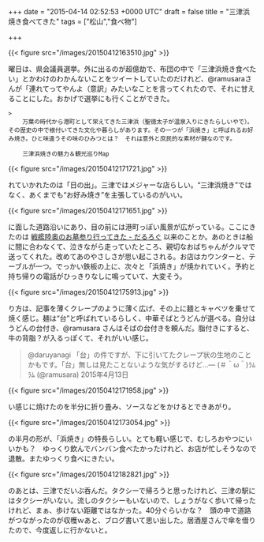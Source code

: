 
+++
date = "2015-04-14 02:52:53 +0000 UTC"
draft = false
title = "三津浜焼き食べてきた"
tags = ["松山","食べ物"]

+++


{{< figure src="/images/20150412163510.jpg"  >}}

曜日は、県会議員選挙。外に出るのが超億劫で、布団の中で「三津浜焼き食べたい」とかわけのわかんないことをツイートしていたのだけれど、@ramusaraさんが「連れてってやんよ（意訳」みたいなことを言ってくれたので、それに甘えることにした。おかげで選挙にも行くことができた。

    >
        万葉の時代から港町として栄えてきた三津浜（聖徳太子が温泉入りにきたらしいやで）。その歴史の中で根付いてきた文化や暮らしがあります。その一つが「浜焼き」と呼ばれるお好み焼き。ひと味違うその味のひみつとは？　それは意外と庶民的な素材が鍵なのです。

        三津浜焼きの魅力＆観光巡りMap
    


{{< figure src="/images/20150412171721.jpg"  >}}

れていかれたのは「日の出」。三津ではメジャーな店らしい。“三津浜焼き”ではなく、あくまでも“お好み焼き”を主張しているのがいい。

{{< figure src="/images/20150412171651.jpg"  >}}

に面した道路沿いにあり、目の前には港町っぽい風景が広がっている。ここにきたのは <a href="https://blog.daruyanagi.jp/entry/2014/08/30/221903">戦艦陸奥のお墓参り行ってきた - だるろぐ</a> 以来のことか。あのときは船に間に合わなくて、泣きながら走っていたところ、親切なおばちゃんがクルマで送ってくれた。改めてあのやさしさが思い起こされる。お店はカウンターと、テーブルが一つ。でっかい鉄板の上に、次々と「浜焼き」が焼かれていく。予約と持ち帰りの電話がひっきりなしに鳴っていて、大変そう。

{{< figure src="/images/20150412175913.jpg"  >}}

り方は、記事を薄くクレープのように薄く広げ、その上に麺とキャベツを乗せて焼く感じ。麺は“台”と呼ばれているらしく、中華そばとうどんが選べる。自分はうどんの台付き、@ramusara さんはそばの台付きを頼んだ。脂付きにすると、牛の背脂？が入るっぽくて、それがいい感じ。

>@daruyanagi 「台」の件ですが、下に引いてたクレープ状の生地のことかもです。「台」無しは見たことないような気がするけど…— (＃＾ω＾)ﾗﾑﾗﾑ (@ramusara) 2015年4月13日<script async="" src="https://platform.twitter.com/widgets.js" charset="utf-8"></script>

{{< figure src="/images/20150412171958.jpg"  >}}

い感じに焼けたのを半分に折り畳み、ソースなどをかけるとできあがり。

{{< figure src="/images/20150412173054.jpg"  >}}

の半月の形が、「浜焼き」の特長らしい。とても軽い感じで、むしろおやつにいいかも？　ゆっくり飲んでバンバン食べたかったけれど、お店が忙しそうなので退散。またゆっくり食べにきたい。

{{< figure src="/images/20150412182821.jpg"  >}}

のあとは、三津でだいぶ呑んだ。タクシーで帰ろうと思ったけれど、三津の駅にはタクシーがいない。流しのタクシーもいないので、しょうがなく歩いて帰ったけれど、まぁ、歩けない距離ではなかった。40分ぐらいかな？　頭の中で道路がつながったのが収穫ｗあと、ブログ書いて思い出した。居酒屋さんで傘を借りたので、今度返しに行かないと。


